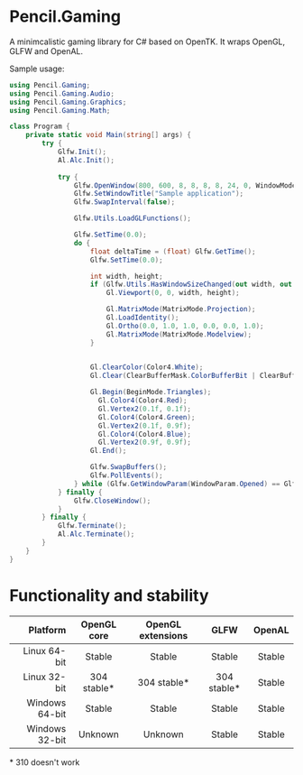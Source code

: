 Pencil.Gaming
=============

A minimcalistic gaming library for C# based on OpenTK. It wraps OpenGL, GLFW and OpenAL.

Sample usage:

```C#
using Pencil.Gaming;
using Pencil.Gaming.Audio;
using Pencil.Gaming.Graphics;
using Pencil.Gaming.Math;

class Program {
    private static void Main(string[] args) {
        try {
            Glfw.Init();
            Al.Alc.Init();
            
            try {
                Glfw.OpenWindow(800, 600, 8, 8, 8, 8, 24, 0, WindowMode.Window);
                Glfw.SetWindowTitle("Sample application");
                Glfw.SwapInterval(false);

                Glfw.Utils.LoadGLFunctions();

                Glfw.SetTime(0.0);
                do {
                    float deltaTime = (float) Glfw.GetTime();
                    Glfw.SetTime(0.0);

                    int width, height;
                    if (Glfw.Utils.HasWindowSizeChanged(out width, out height)) {
                        Gl.Viewport(0, 0, width, height);

                        Gl.MatrixMode(MatrixMode.Projection);
                        Gl.LoadIdentity();
                        Gl.Ortho(0.0, 1.0, 1.0, 0.0, 0.0, 1.0);
                        Gl.MatrixMode(MatrixMode.Modelview);
                    }

                    
                    Gl.ClearColor(Color4.White);
                    Gl.Clear(ClearBufferMask.ColorBufferBit | ClearBufferMask.DepthBufferBit);

                    Gl.Begin(BeginMode.Triangles);
                      Gl.Color4(Color4.Red);
                      Gl.Vertex2(0.1f, 0.1f);
                      Gl.Color4(Color4.Green);
                      Gl.Vertex2(0.1f, 0.9f);
                      Gl.Color4(Color4.Blue);
                      Gl.Vertex2(0.9f, 0.9f);
                    Gl.End();

                    Glfw.SwapBuffers();
                    Glfw.PollEvents();
                } while (Glfw.GetWindowParam(WindowParam.Opened) == Glfw.True);
            } finally {
                Glfw.CloseWindow();
            }
        } finally {
            Glfw.Terminate();
            Al.Alc.Terminate();
        }
    }
}
```

Functionality and stability
===========================

| Platform       | OpenGL core     | OpenGL extensions | GLFW            | OpenAL    |
| --------------:|:---------------:|:-----------------:|:---------------:|:---------:|
| Linux 64-bit   | Stable          | Stable            | Stable          | Stable    |
| Linux 32-bit   | 304 stable*     | 304 stable*       | 304 stable*     | Stable    |
| Windows 64-bit | Stable          | Stable            | Stable          | Stable    |
| Windows 32-bit | Unknown         | Unknown           | Stable          | Stable    |
\* 310 doesn't work
